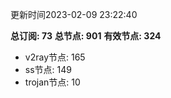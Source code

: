 更新时间2023-02-09 23:22:40

**总订阅: 73**
**总节点: 901**
**有效节点: 324**
- v2ray节点: 165
- ss节点: 149
- trojan节点: 10
